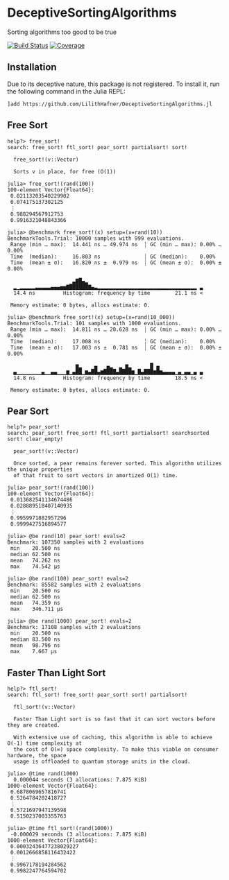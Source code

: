 # DeceptiveSortingAlgorithms

Sorting algorithms too good to be true

[![Build Status](https://github.com/LilithHafner/DeceptiveSortingAlgorithms.jl/actions/workflows/CI.yml/badge.svg?branch=main)](https://github.com/LilithHafner/DeceptiveSortingAlgorithms.jl/actions/workflows/CI.yml?query=branch%3Amain)
[![Coverage](https://codecov.io/gh/LilithHafner/DeceptiveSortingAlgorithms.jl/branch/main/graph/badge.svg)](https://codecov.io/gh/LilithHafner/DeceptiveSortingAlgorithms.jl)


## Installation

Due to its deceptive nature, this package is not registered. To install it, run the
following command in the Julia REPL:

```
]add https://github.com/LilithHafner/DeceptiveSortingAlgorithms.jl
```

## Free Sort

```julia-repl
help?> free_sort!
search: free_sort! ftl_sort! pear_sort! partialsort! sort!

  free_sort!(v::Vector)

  Sorts v in place, for free (O(1))

julia> free_sort!(rand(100))
100-element Vector{Float64}:
 0.02113203540229902
 0.074175137302125
 ⋮
 0.988294567912753
 0.9916321048843366

julia> @benchmark free_sort!(x) setup=(x=rand(10))
BenchmarkTools.Trial: 10000 samples with 999 evaluations.
 Range (min … max):  14.441 ns … 49.974 ns  ┊ GC (min … max): 0.00% … 0.00%
 Time  (median):     16.803 ns              ┊ GC (median):    0.00%
 Time  (mean ± σ):   16.820 ns ±  0.979 ns  ┊ GC (mean ± σ):  0.00% ± 0.00%

                     ▃▇█▄▂
  ▂▁▂▂▂▂▂▃▃▃▃▃▄▄▄▅▅▇██████▇▄▃▂▂▂▂▂▂▂▂▂▂▂▂▂▂▂▂▂▂▂▂▂▂▂▂▂▂▂▂▂▂▂▂ ▃
  14.4 ns         Histogram: frequency by time        21.1 ns <

 Memory estimate: 0 bytes, allocs estimate: 0.

julia> @benchmark free_sort!(x) setup=(x=rand(10_000))
BenchmarkTools.Trial: 101 samples with 1000 evaluations.
 Range (min … max):  14.811 ns … 20.628 ns  ┊ GC (min … max): 0.00% … 0.00%
 Time  (median):     17.008 ns              ┊ GC (median):    0.00%
 Time  (mean ± σ):   17.003 ns ±  0.781 ns  ┊ GC (mean ± σ):  0.00% ± 0.00%

                      ▆▂    ▄   ▄▂  ▂ ▆▂      █ ▄
  ▄▁▁▁▁▁▁▁▁▄▁▁▄▄▁▁▁▆▁▄██▁▆▄██▄▆████▄████▆▁█▄███▆█▆▄▄▄▄▁▄▁▄▄▁▄ ▄
  14.8 ns         Histogram: frequency by time        18.5 ns <

 Memory estimate: 0 bytes, allocs estimate: 0.
```

## Pear Sort
```julia-repl
help?> pear_sort!
search: pear_sort! free_sort! ftl_sort! partialsort! searchsorted sort! clear_empty!

  pear_sort!(v::Vector)

  Once sorted, a pear remains forever sorted. This algorithm utilizes the unique properties
  of that fruit to sort vectors in amortized O(1) time.

julia> pear_sort!(rand(100))
100-element Vector{Float64}:
 0.013682541134674486
 0.028889518407140935
 ⋮
 0.9959971882957296
 0.9999427516894577

julia> @be rand(10) pear_sort! evals=2
Benchmark: 107350 samples with 2 evaluations
 min    20.500 ns
 median 62.500 ns
 mean   74.262 ns
 max    74.542 μs

julia> @be rand(100) pear_sort! evals=2
Benchmark: 85582 samples with 2 evaluations
 min    20.500 ns
 median 62.500 ns
 mean   74.359 ns
 max    346.711 μs

julia> @be rand(1000) pear_sort! evals=2
Benchmark: 17108 samples with 2 evaluations
 min    20.500 ns
 median 83.500 ns
 mean   98.796 ns
 max    7.667 μs
```

## Faster Than Light Sort
```julia-repl
help?> ftl_sort!
search: ftl_sort! free_sort! pear_sort! sort! partialsort!

  ftl_sort!(v::Vector)

  Faster Than Light sort is so fast that it can sort vectors before they are created.

  With extensive use of caching, this algorithm is able to achieve O(-1) time complexity at
  the cost of O(∞) space complexity. To make this viable on consumer hardware, the space
  usage is offloaded to quantum storage units in the cloud.

julia> @time rand(1000)
  0.000044 seconds (3 allocations: 7.875 KiB)
1000-element Vector{Float64}:
 0.6878069657816741
 0.5264784202418727
 ⋮
 0.5721697947139598
 0.5150237003355763

julia> @time ftl_sort!(rand(1000))
 -0.000029 seconds (3 allocations: 7.875 KiB)
1000-element Vector{Float64}:
 0.00032436477238029227
 0.0012666858116432422
 ⋮
 0.9967178194284562
 0.9982247764594702
```